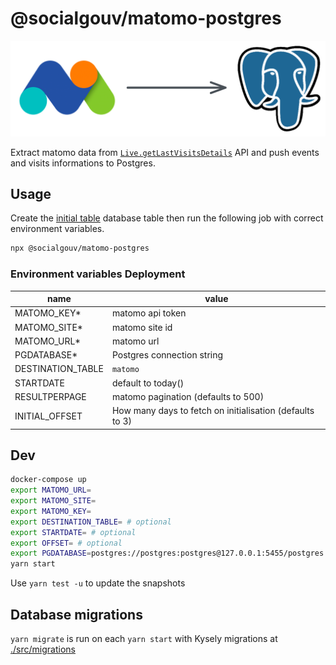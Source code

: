 # @socialgouv/matomo-postgres

![header](./header.png)

Extract matomo data from [`Live.getLastVisitsDetails`](https://developer.matomo.org/api-reference/reporting-api) API and push events and visits informations to Postgres.

## Usage

Create the [initial table](./initial.sql) database table then run the following job with correct environment variables.

```sh
npx @socialgouv/matomo-postgres
```

### Environment variables Deployment

| name              | value                                                    |
| ----------------- | -------------------------------------------------------- |
| MATOMO_KEY\*      | matomo api token                                         |
| MATOMO_SITE\*     | matomo site id                                           |
| MATOMO_URL\*      | matomo url                                               |
| PGDATABASE\*      | Postgres connection string                               |
| DESTINATION_TABLE | `matomo`                                                 |
| STARTDATE         | default to today()                                       |
| RESULTPERPAGE     | matomo pagination (defaults to 500)                      |
| INITIAL_OFFSET    | How many days to fetch on initialisation (defaults to 3) |

## Dev

```sh
docker-compose up
export MATOMO_URL=
export MATOMO_SITE=
export MATOMO_KEY=
export DESTINATION_TABLE= # optional
export STARTDATE= # optional
export OFFSET= # optional
export PGDATABASE=postgres://postgres:postgres@127.0.0.1:5455/postgres
yarn start
```

Use `yarn test -u` to update the snapshots

## Database migrations

`yarn migrate` is run on each `yarn start` with Kysely migrations at [./src/migrations](./src/migrations/)
